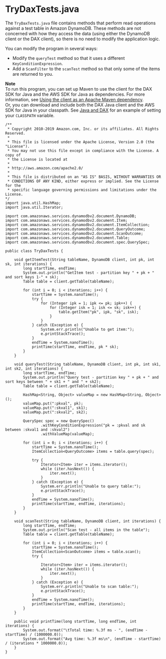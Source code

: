 # TryDaxTests\.java<a name="DAX.client.run-application-java.TryDaxTests"></a>

The `TryDaxTests.java` file contains methods that perform read operations against a test table in Amazon DynamoDB\. These methods are not concerned with how they access the data \(using either the DynamoDB client or the DAX client\), so there is no need to modify the application logic\.

You can modify the program in several ways:
+ Modify the `queryTest` method so that it uses a different `KeyConditionExpression`\.
+ Add a `ScanFilter` to the `scanTest` method so that only some of the items are returned to you\.

**Note**  
 To run this program, you can set up Maven to use the client for the DAX SDK for Java and the AWS SDK for Java as dependencies\. For more information, see [Using the client as an Apache Maven dependency](DAX.client.java-sdk-v1.md#DAXClient.Maven)\.   
Or, you can download and include both the DAX Java client and the AWS SDK for Java in your classpath\. See [Java and DAX](DAX.client.run-application-java.md) for an example of setting your `CLASSPATH` variable\.

```
/**
 * Copyright 2010-2019 Amazon.com, Inc. or its affiliates. All Rights Reserved.
 *
 * This file is licensed under the Apache License, Version 2.0 (the "License").
 * You may not use this file except in compliance with the License. A copy of
 * the License is located at
 *
 * http://aws.amazon.com/apache2.0/
 *
 * This file is distributed on an "AS IS" BASIS, WITHOUT WARRANTIES OR
 * CONDITIONS OF ANY KIND, either express or implied. See the License for the
 * specific language governing permissions and limitations under the License.
*/
import java.util.HashMap;
import java.util.Iterator;

import com.amazonaws.services.dynamodbv2.document.DynamoDB;
import com.amazonaws.services.dynamodbv2.document.Item;
import com.amazonaws.services.dynamodbv2.document.ItemCollection;
import com.amazonaws.services.dynamodbv2.document.QueryOutcome;
import com.amazonaws.services.dynamodbv2.document.ScanOutcome;
import com.amazonaws.services.dynamodbv2.document.Table;
import com.amazonaws.services.dynamodbv2.document.spec.QuerySpec;

public class TryDaxTests {

    void getItemTest(String tableName, DynamoDB client, int pk, int sk, int iterations) {
        long startTime, endTime;
        System.out.println("GetItem test - partition key " + pk + " and sort keys 1-" + sk);
        Table table = client.getTable(tableName);

        for (int i = 0; i < iterations; i++) {
            startTime = System.nanoTime();
            try {
                for (Integer ipk = 1; ipk <= pk; ipk++) {
                    for (Integer isk = 1; isk <= sk; isk++) {
                        table.getItem("pk", ipk, "sk", isk);
                    }
                }
            } catch (Exception e) {
                System.err.println("Unable to get item:");
                e.printStackTrace();
            }
            endTime = System.nanoTime();
            printTime(startTime, endTime, pk * sk);
        }
    }

    void queryTest(String tableName, DynamoDB client, int pk, int sk1, int sk2, int iterations) {
        long startTime, endTime;
        System.out.println("Query test - partition key " + pk + " and sort keys between " + sk1 + " and " + sk2);
        Table table = client.getTable(tableName);

        HashMap<String, Object> valueMap = new HashMap<String, Object>();
        valueMap.put(":pkval", pk);
        valueMap.put(":skval1", sk1);
        valueMap.put(":skval2", sk2);

        QuerySpec spec = new QuerySpec()
                .withKeyConditionExpression("pk = :pkval and sk between :skval1 and :skval2")
                .withValueMap(valueMap);

        for (int i = 0; i < iterations; i++) {
            startTime = System.nanoTime();
            ItemCollection<QueryOutcome> items = table.query(spec);

            try {
                Iterator<Item> iter = items.iterator();
                while (iter.hasNext()) {
                    iter.next();
                }
            } catch (Exception e) {
                System.err.println("Unable to query table:");
                e.printStackTrace();
            }
            endTime = System.nanoTime();
            printTime(startTime, endTime, iterations);
        }
    }

    void scanTest(String tableName, DynamoDB client, int iterations) {
        long startTime, endTime;
        System.out.println("Scan test - all items in the table");
        Table table = client.getTable(tableName);

        for (int i = 0; i < iterations; i++) {
            startTime = System.nanoTime();
            ItemCollection<ScanOutcome> items = table.scan();
            try {

                Iterator<Item> iter = items.iterator();
                while (iter.hasNext()) {
                    iter.next();
                }
            } catch (Exception e) {
                System.err.println("Unable to scan table:");
                e.printStackTrace();
            }
            endTime = System.nanoTime();
            printTime(startTime, endTime, iterations);
        }
    }

    public void printTime(long startTime, long endTime, int iterations) {
        System.out.format("\tTotal time: %.3f ms - ", (endTime - startTime) / (1000000.0));
        System.out.format("Avg time: %.3f ms\n", (endTime - startTime) / (iterations * 1000000.0));
    }
}
```